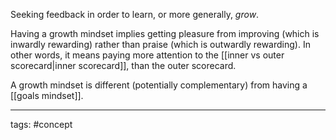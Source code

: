 Seeking feedback in order to learn, or more generally, _grow_.

Having a growth mindset implies getting pleasure from improving (which is inwardly rewarding) rather than praise (which is outwardly rewarding). In other words, it means paying more attention to the [[inner vs outer scorecard|inner scorecard]], than the outer scorecard.

A growth mindset is different (potentially complementary) from having a [[goals mindset]].
____________
tags: #concept 